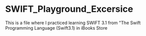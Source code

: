 # SWIFT_Playground_Excersice
This is a file where I practiced learning SWIFT 3.1 from "The Swift Programming Language (Swift3.1) in iBooks Store
